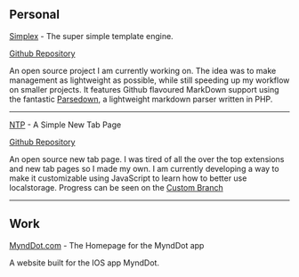 <!--
vim:filetype=ghmarkdown
--!>

<!--
   - The content file for Projects
   -->

## Personal

[Simplex](?location=simplex) - The super simple template engine.

[Github Repository](https://github.com/UncleDozer/simplex)

An open source project I am currently working on. The idea was to make management as lightweight as possible, while still speeding up my workflow on smaller projects. It features Github flavoured MarkDown support using the fantastic [Parsedown](http://parsedown.org/), a lightweight markdown parser written in PHP.

----

[NTP](new_tab_page) - A Simple New Tab Page

[Github Repository](https://github.com/UncleDozer/new_tab_page)

An open source new tab page. I was tired of all the over the top extensions and new tab pages so I made my own. I am currently developing a way to make it customizable using JavaScript to learn how to better use localstorage. Progress can be seen on the [Custom Branch](https://github.com/UncleDozer/new_tab_page/tree/custom) 

----

## Work

[MyndDot.com](http://mynddot.com) - The Homepage for the MyndDot app

A website built for the IOS app MyndDot.
